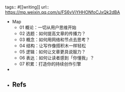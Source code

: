 tags:: #[[writing]]
url:: https://mp.weixin.qq.com/s/FS6vViYHHONfoCJxQk2dBA

- Map
  - 01 概论：一切从用户思维开始
  - 02 选题：如何提高文章的传播力？
  - 03 概念：如何用网络和节点去思考？
  - 04 结构：让写作像搭积木一样轻松
  - 05 逻辑：如何让文章更具说服力？
  - 06 表达：如何让读者感到「你懂我」？
  - 07 积累：打造你的持续创作引擎
-
- Refs
  -